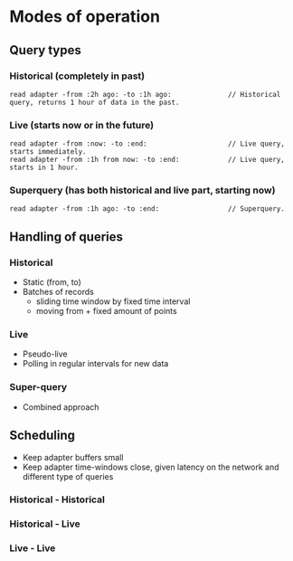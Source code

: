 # Modes of operation

## Query types

### Historical (completely in past)

```
read adapter -from :2h ago: -to :1h ago:              // Historical query, returns 1 hour of data in the past.
```

### Live (starts now or in the future)

```
read adapter -from :now: -to :end:                    // Live query, starts immediately.
read adapter -from :1h from now: -to :end:            // Live query, starts in 1 hour.
```

### Superquery (has both historical and live part, starting now)

```
read adapter -from :1h ago: -to :end:                 // Superquery.
```

## Handling of queries

### Historical

- Static (from, to)
- Batches of records
  - sliding time window by fixed time interval
  - moving from + fixed amount of points

### Live

- Pseudo-live
- Polling in regular intervals for new data

### Super-query

- Combined approach

## Scheduling

- Keep adapter buffers small
- Keep adapter time-windows close, given latency on the network and different type of queries

### Historical - Historical

### Historical - Live

### Live - Live
